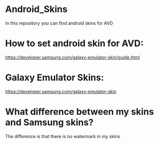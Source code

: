# Android_Skins
In this repository you can find android skins for AVD 

# How to set android skin for AVD: 
https://developer.samsung.com/galaxy-emulator-skin/guide.html

# Galaxy Emulator Skins:
https://developer.samsung.com/galaxy-emulator-skin

# What difference between my skins and Samsung skins?
The difference is that there is no watermark in my skins
